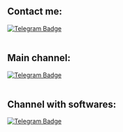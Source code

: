 <h2>Contact me:</h2>
<a href="https://t.me/web3haterr">
    <img src="https://img.shields.io/badge/telegram-blue?style=for-the-badge&logo=telegram&logoColor=white" alt="Telegram Badge"/>
</a>

<br>
<br>

<h2>Main channel:</h2>
<a href="https://t.me/devambassador">
    <img src="https://img.shields.io/badge/telegram-blue?style=for-the-badge&logo=telegram&logoColor=white" alt="Telegram Badge"/>
</a>

<br>
<br>

<h2>Channel with softwares:</h2>
<a href="https://t.me/nofomosoftware">
    <img src="https://img.shields.io/badge/telegram-blue?style=for-the-badge&logo=telegram&logoColor=white" alt="Telegram Badge"/>
</a>
